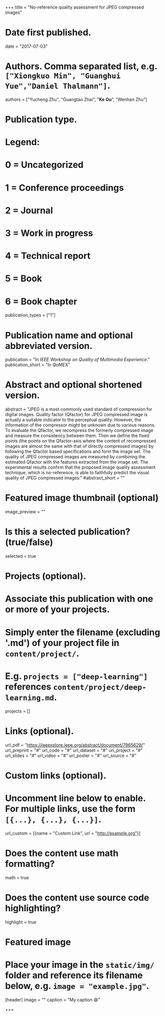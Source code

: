 +++
title = "No-reference quality assessment for JPEG compressed images"

# Date first published.
date = "2017-07-03"

# Authors. Comma separated list, e.g. `["Xiongkuo Min", "Guanghui Yue","Daniel Thalmann"]`.
authors = ["Yucheng Zhu", "Guangtao Zhai", "**Ke Gu**", "Wenhan Zhu"]
# Publication type.
# Legend:
# 0 = Uncategorized
# 1 = Conference proceedings
# 2 = Journal
# 3 = Work in progress
# 4 = Technical report
# 5 = Book
# 6 = Book chapter
publication_types = ["1"]

# Publication name and optional abbreviated version.
publication = "In *IEEE Workshop on Quality of Multimedia Experience*."
publication_short = "In *QoMEX*"

# Abstract and optional shortened version.
abstract = "JPEG is a most commonly used standard of compression for digital images. Quality factor (Qfactor) for JPEG compressed image is actually a suitable indicator to the perceptual quality. However, the information of the compressor might be unknown due to various reasons. To evaluate the Qfactor, we recompress the formerly compressed image and measure the consistency between them. Then we define the fixed points (the points on the Qfactor-axis where the content of recompressed images are almost the same with that of directly compressed images) by following the Qfactor based specifications and form the image set. The quality of JPEG compressed images are measured by combining the estimated Qfactor with the features extracted from the image set. The experimental results confirm that the proposed image quality assessment technique, which is no-reference, is able to faithfully predict the visual quality of JPEG compressed images."
#abstract_short = ""

# Featured image thumbnail (optional)
image_preview = ""

# Is this a selected publication? (true/false)
selected = true

# Projects (optional).
#   Associate this publication with one or more of your projects.
#   Simply enter the filename (excluding '.md') of your project file in `content/project/`.
#   E.g. `projects = ["deep-learning"]` references `content/project/deep-learning.md`.
projects = []

# Links (optional).
url_pdf = "https://ieeexplore.ieee.org/abstract/document/7965629/"
url_preprint = "#"
url_code = "#"
url_dataset = "#"
url_project = "#"
url_slides = "#"
url_video = "#"
url_poster = "#"
url_source = "#"

# Custom links (optional).
#   Uncomment line below to enable. For multiple links, use the form `[{...}, {...}, {...}]`.
 url_custom = [{name = "Custom Link", url = "http://example.org"}]

# Does the content use math formatting?
math = true

# Does the content use source code highlighting?
highlight = true

# Featured image
# Place your image in the `static/img/` folder and reference its filename below, e.g. `image = "example.jpg"`.
[header]
image = ""
caption = "My caption 😄"

+++
